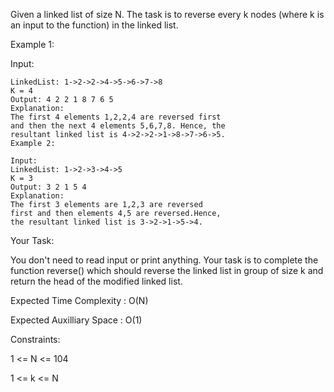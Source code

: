 Given a linked list of size N. The task is to reverse every k nodes (where k is an input to the function) in the linked list.

Example 1:

Input:
```
LinkedList: 1->2->2->4->5->6->7->8
K = 4
Output: 4 2 2 1 8 7 6 5 
Explanation: 
The first 4 elements 1,2,2,4 are reversed first 
and then the next 4 elements 5,6,7,8. Hence, the 
resultant linked list is 4->2->2->1->8->7->6->5.
Example 2:

Input:
LinkedList: 1->2->3->4->5
K = 3
Output: 3 2 1 5 4 
Explanation: 
The first 3 elements are 1,2,3 are reversed 
first and then elements 4,5 are reversed.Hence, 
the resultant linked list is 3->2->1->5->4.
```
Your Task:

You don't need to read input or print anything. Your task is to complete the function reverse() which should reverse the linked list in group of size k and return the head of the modified linked list.

Expected Time Complexity : O(N)

Expected Auxilliary Space : O(1)


Constraints:

1 <= N <= 104

1 <= k <= N


